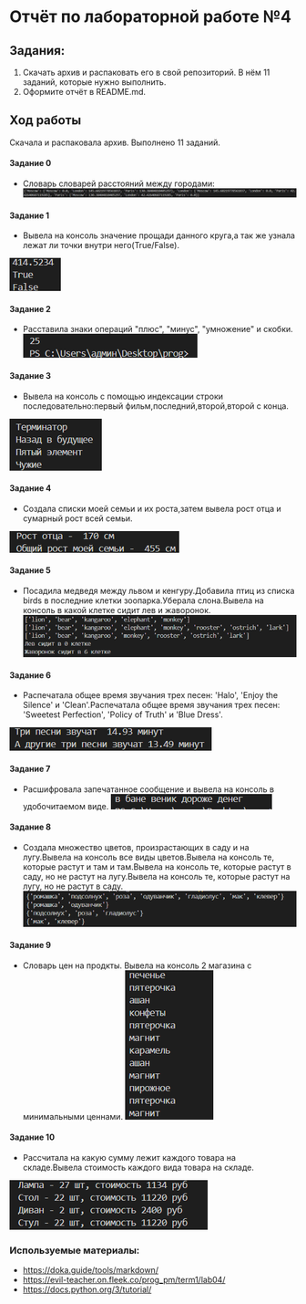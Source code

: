 # Отчёт по лабораторной работе №4
## Задания:
1. Скачать архив и распаковать его в свой репозиторий. В нём 11 заданий, которые нужно выполнить.
2. Оформите отчёт в README.md.
## Ход работы 
Скачала и распаковала архив. Выполнено 11 заданий.
#### Задание 0
- Cловарь словарей расстояний между городами:
![№0](pics/00.png)

#### Задание 1
- Вывела на консоль значение прощади данного круга,а так же узнала лежат ли точки внутри него(True/False).
  
![№1](pics/01.png)

#### Задание 2
- Расставила знаки операций "плюс", "минус", "умножение" и скобки.
![№2](pics/02.png)

#### Задание 3
- Вывела на консоль с помощью индексации строки последовательно:первый фильм,последний,второй,второй с конца.
  
![№3](pics/03.png)

#### Задание 4
- Создала списки моей семьи и их роста,затем вывела рост отца и сумарный рост всей семьи.
  
![№4](pics/04.png)

#### Задание 5
- Посадила медведя между львом и кенгуру.Добавила птиц из списка birds в последние клетки зоопарка.Уберала слона.Вывела на консоль в какой клетке сидит лев и жаворонок.
![№5](pics/05.png)

#### Задание 6
- Распечатала общее время звучания трех песен: 'Halo', 'Enjoy the Silence' и 'Clean'.Распечатала общее время звучания трех песен: 'Sweetest Perfection', 'Policy of Truth' и 'Blue Dress'.
  
![№6](pics/06.png)

#### Задание 7
- Расшифровала запечатанное сообщение и вывела на консоль в удобочитаемом виде.
![№7](pics/07.png)

#### Задание 8
- Создала множество цветов, произрастающих в саду и на лугу.Вывела на консоль все виды цветов.Вывела на консоль те, которые растут и там и там.Вывела на консоль те, которые растут в саду, но не растут на лугу.Вывела на консоль те, которые растут на лугу, но не растут в саду.
![№8](pics/08.png)

#### Задание 9
- Словарь цен на продкты. Вывела на консоль 2 магазина с минимальными ценнами.
![№9](pics/09.png)

#### Задание 10
- Рассчитала на какую сумму лежит каждого товара на складе.Вывела стоимость каждого вида товара на складе.
  
![№10](pics/10.png)

### Используемые материалы:
- https://doka.guide/tools/markdown/
- https://evil-teacher.on.fleek.co/prog_pm/term1/lab04/
- https://docs.python.org/3/tutorial/
